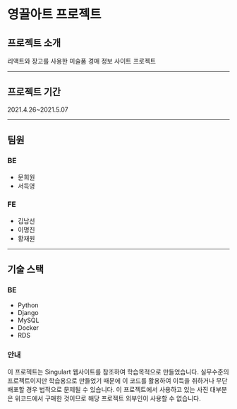 # 영끌아트 프로젝트

## 프로젝트 소개

리액트와 장고를 사용한 미술품 경매 정보 사이트 프로젝트

---

## 프로젝트 기간

2021.4.26~2021.5.07

---

## 팀원

### BE

- 문희원
- 서득영

### FE
- 김남선
- 이명진
- 황재원

---

## 기술 스택

### BE
- Python
- Django
- MySQL
- Docker
- RDS

### 안내

이 프로젝트는 Singulart 웹사이트를 참조하여 학습목적으로 만들었습니다. 실무수준의 프로젝트이지만 학습용으로 만들었기 때문에 이 코드를 활용하여 이득을 취하거나 무단 배포할 경우 법적으로 문제될 수 있습니다. 이 프로젝트에서 사용하고 있는 사진 대부분은 위코드에서 구매한 것이므로 해당 프로젝트 외부인이 사용할 수 없습니다.
